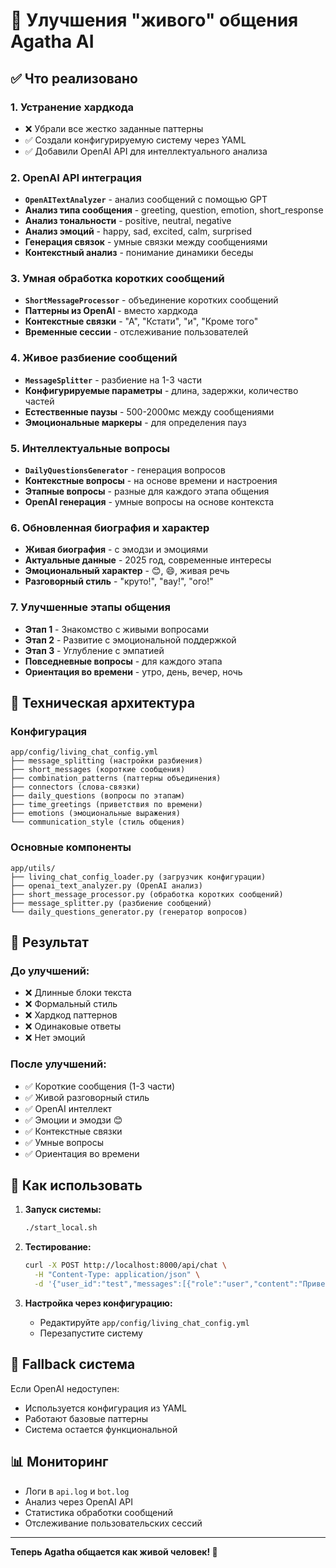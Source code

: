 # 🚀 Улучшения "живого" общения Agatha AI

## ✅ Что реализовано

### 1. **Устранение хардкода**
- ❌ Убрали все жестко заданные паттерны
- ✅ Создали конфигурируемую систему через YAML
- ✅ Добавили OpenAI API для интеллектуального анализа

### 2. **OpenAI API интеграция**
- **`OpenAITextAnalyzer`** - анализ сообщений с помощью GPT
- **Анализ типа сообщения** - greeting, question, emotion, short_response
- **Анализ тональности** - positive, neutral, negative
- **Анализ эмоций** - happy, sad, excited, calm, surprised
- **Генерация связок** - умные связки между сообщениями
- **Контекстный анализ** - понимание динамики беседы

### 3. **Умная обработка коротких сообщений**
- **`ShortMessageProcessor`** - объединение коротких сообщений
- **Паттерны из OpenAI** - вместо хардкода
- **Контекстные связки** - "А", "Кстати", "и", "Кроме того"
- **Временные сессии** - отслеживание пользователей

### 4. **Живое разбиение сообщений**
- **`MessageSplitter`** - разбиение на 1-3 части
- **Конфигурируемые параметры** - длина, задержки, количество частей
- **Естественные паузы** - 500-2000мс между сообщениями
- **Эмоциональные маркеры** - для определения пауз

### 5. **Интеллектуальные вопросы**
- **`DailyQuestionsGenerator`** - генерация вопросов
- **Контекстные вопросы** - на основе времени и настроения
- **Этапные вопросы** - разные для каждого этапа общения
- **OpenAI генерация** - умные вопросы на основе контекста

### 6. **Обновленная биография и характер**
- **Живая биография** - с эмодзи и эмоциями
- **Актуальные данные** - 2025 год, современные интересы
- **Эмоциональный характер** - 😊, 😄, живая речь
- **Разговорный стиль** - "круто!", "вау!", "ого!"

### 7. **Улучшенные этапы общения**
- **Этап 1** - Знакомство с живыми вопросами
- **Этап 2** - Развитие с эмоциональной поддержкой  
- **Этап 3** - Углубление с эмпатией
- **Повседневные вопросы** - для каждого этапа
- **Ориентация во времени** - утро, день, вечер, ночь

## 🔧 Техническая архитектура

### Конфигурация
```
app/config/living_chat_config.yml
├── message_splitting (настройки разбиения)
├── short_messages (короткие сообщения)
├── combination_patterns (паттерны объединения)
├── connectors (слова-связки)
├── daily_questions (вопросы по этапам)
├── time_greetings (приветствия по времени)
├── emotions (эмоциональные выражения)
└── communication_style (стиль общения)
```

### Основные компоненты
```
app/utils/
├── living_chat_config_loader.py (загрузчик конфигурации)
├── openai_text_analyzer.py (OpenAI анализ)
├── short_message_processor.py (обработка коротких сообщений)
├── message_splitter.py (разбиение сообщений)
└── daily_questions_generator.py (генератор вопросов)
```

## 🎯 Результат

### До улучшений:
- ❌ Длинные блоки текста
- ❌ Формальный стиль
- ❌ Хардкод паттернов
- ❌ Одинаковые ответы
- ❌ Нет эмоций

### После улучшений:
- ✅ Короткие сообщения (1-3 части)
- ✅ Живой разговорный стиль
- ✅ OpenAI интеллект
- ✅ Эмоции и эмодзи 😊
- ✅ Контекстные связки
- ✅ Умные вопросы
- ✅ Ориентация во времени

## 🚀 Как использовать

1. **Запуск системы:**
   ```bash
   ./start_local.sh
   ```

2. **Тестирование:**
   ```bash
   curl -X POST http://localhost:8000/api/chat \
     -H "Content-Type: application/json" \
     -d '{"user_id":"test","messages":[{"role":"user","content":"Привет! Как дела?"}]}'
   ```

3. **Настройка через конфигурацию:**
   - Редактируйте `app/config/living_chat_config.yml`
   - Перезапустите систему

## 🔄 Fallback система

Если OpenAI недоступен:
- Используется конфигурация из YAML
- Работают базовые паттерны
- Система остается функциональной

## 📊 Мониторинг

- Логи в `api.log` и `bot.log`
- Анализ через OpenAI API
- Статистика обработки сообщений
- Отслеживание пользовательских сессий

---

**Теперь Agatha общается как живой человек! 🎉**
